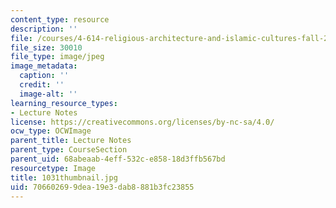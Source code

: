 ```yaml
---
content_type: resource
description: ''
file: /courses/4-614-religious-architecture-and-islamic-cultures-fall-2002/706602699dea19e3dab8881b3fc23855_1031thumbnail.jpg
file_size: 30010
file_type: image/jpeg
image_metadata:
  caption: ''
  credit: ''
  image-alt: ''
learning_resource_types:
- Lecture Notes
license: https://creativecommons.org/licenses/by-nc-sa/4.0/
ocw_type: OCWImage
parent_title: Lecture Notes
parent_type: CourseSection
parent_uid: 68abeaab-4eff-532c-e858-18d3ffb567bd
resourcetype: Image
title: 1031thumbnail.jpg
uid: 70660269-9dea-19e3-dab8-881b3fc23855
---
```


